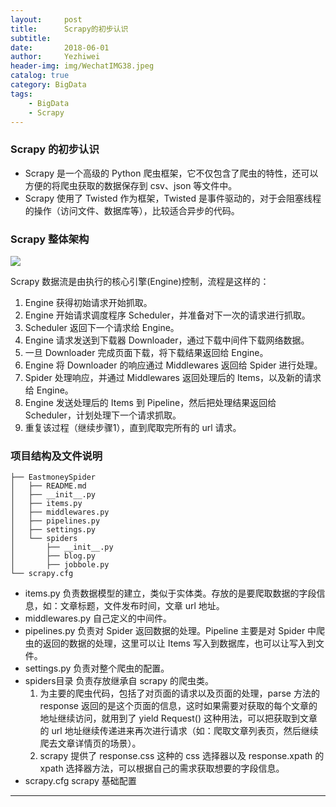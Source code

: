 ```yaml
---
layout:     post
title:      Scrapy的初步认识
subtitle:   
date:       2018-06-01
author:     Yezhiwei
header-img: img/WechatIMG38.jpeg
catalog: true
category: BigData
tags:
    - BigData
    - Scrapy
---
```


### Scrapy 的初步认识

* Scrapy 是一个高级的 Python 爬虫框架，它不仅包含了爬虫的特性，还可以方便的将爬虫获取的数据保存到 csv、json 等文件中。
* Scrapy 使用了 Twisted 作为框架，Twisted 是事件驱动的，对于会阻塞线程的操作（访问文件、数据库等），比较适合异步的代码。

### Scrapy 整体架构

![](https://ws4.sinaimg.cn/large/006tKfTcly1fruxa8el9hj30wk0no0ua.jpg)

Scrapy 数据流是由执行的核心引擎(Engine)控制，流程是这样的：

1. Engine 获得初始请求开始抓取。 
2. Engine 开始请求调度程序 Scheduler，并准备对下一次的请求进行抓取。 
3. Scheduler 返回下一个请求给 Engine。 
4. Engine 请求发送到下载器 Downloader，通过下载中间件下载网络数据。 
5. 一旦 Downloader 完成页面下载，将下载结果返回给 Engine。 
6. Engine 将 Downloader 的响应通过 Middlewares 返回给 Spider 进行处理。 
7. Spider 处理响应，并通过 Middlewares 返回处理后的 Items，以及新的请求给 Engine。 
8. Engine 发送处理后的 Items 到 Pipeline，然后把处理结果返回给 Scheduler，计划处理下一个请求抓取。 
9. 重复该过程（继续步骤1），直到爬取完所有的 url 请求。

### 项目结构及文件说明

```
├── EastmoneySpider
│   ├── README.md
│   ├── __init__.py
│   ├── items.py
│   ├── middlewares.py
│   ├── pipelines.py
│   ├── settings.py
│   └── spiders
│       ├── __init__.py
│       ├── blog.py
│       ├── jobbole.py
└── scrapy.cfg
```

* items.py 负责数据模型的建立，类似于实体类。存放的是要爬取数据的字段信息，如：文章标题，文件发布时间，文章 url 地址。
* middlewares.py 自己定义的中间件。
* pipelines.py 负责对 Spider 返回数据的处理。Pipeline 主要是对 Spider 中爬虫的返回的数据的处理，这里可以让 Items 写入到数据库，也可以让写入到文件。
* settings.py 负责对整个爬虫的配置。
* spiders目录 负责存放继承自 scrapy 的爬虫类。
	1. 为主要的爬虫代码，包括了对页面的请求以及页面的处理，parse 方法的 response 返回的是这个页面的信息，这时如果需要对获取的每个文章的地址继续访问，就用到了 yield Request() 这种用法，可以把获取到文章的 url 地址继续传递进来再次进行请求（如：爬取文章列表页，然后继续爬去文章详情页的场景）。
	2. scrapy 提供了 response.css 这种的 css 选择器以及 response.xpath 的 xpath 选择器方法，可以根据自己的需求获取想要的字段信息。
* scrapy.cfg scrapy 基础配置



***






